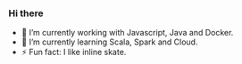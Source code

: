 ### Hi there


- 🔭 I’m currently working with Javascript, Java and Docker. 
- 🌱 I’m currently learning Scala, Spark and Cloud. 
- ⚡ Fun fact: I like inline skate. 
